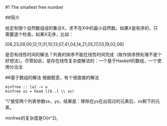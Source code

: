 #1  The smallest free number 

##简介

给定有限个自然数组成的集合X，求不在X中的最小自然数。如果X是有序的，只需要逐个检查。如果X无序，比如：

[08,23,09,00,12,11,01,10,13,07,41,04,14,21,05,17,03,19,02,06]

是否有线性时间的解法？列表的排序不能在线性时间完成（故作排序预处理不是个好想法）。尽管如此，是存在线性复杂度解法的：一个基于Haskell的数组，一个使用分治法


##基于数组的解法
根据题意，有个很直接的解法
~~~~
minfree :: [a] -> a 
minfree xs = head ([0..] \\ xs) 
~~~~

"\\"接受两个列表参数xs，ys，结果是：移除在ys在出现过的元素后，xs剩下的元素。

minfree的复杂度是O(n^2),
